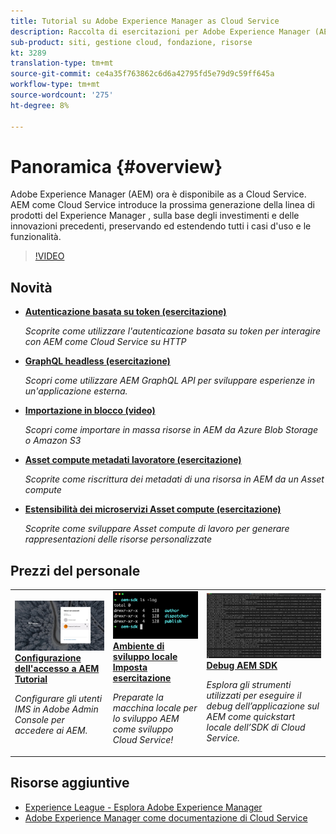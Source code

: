 ```yaml
---
title: Tutorial su Adobe Experience Manager as Cloud Service
description: Raccolta di esercitazioni per Adobe Experience Manager (AEM) come Cloud Service
sub-product: siti, gestione cloud, fondazione, risorse
kt: 3289
translation-type: tm+mt
source-git-commit: ce4a35f763862c6d6a42795fd5e79d9c59ff645a
workflow-type: tm+mt
source-wordcount: '275'
ht-degree: 8%

---
```



# Panoramica {#overview}

Adobe Experience Manager (AEM) ora è disponibile as a Cloud Service. AEM come Cloud Service introduce la prossima generazione della linea di prodotti del Experience Manager , sulla base degli investimenti e delle innovazioni precedenti, preservando ed estendendo tutti i casi d&#39;uso e le funzionalità.

>[!VIDEO](https://video.tv.adobe.com/v/31085/?quality=12&learn=on)

## Novità

* **[Autenticazione basata su token (esercitazione)](https://experienceleague.adobe.com/docs/experience-manager-learn/getting-started-with-aem-headless/authentication/overview.html)**

   *Scoprite come utilizzare l&#39;autenticazione basata su token per interagire con AEM come Cloud Service su HTTP*

* **[GraphQL headless (esercitazione)](https://experienceleague.adobe.com/docs/experience-manager-learn/getting-started-with-aem-headless/graphql/overview.html)**

   *Scopri come utilizzare AEM GraphQL API per sviluppare esperienze in un&#39;applicazione esterna.*

* **[Importazione in blocco (video)](./migration/bulk-import.md)**

   *Scopri come importare in massa risorse in AEM da Azure Blob Storage o  Amazon S3*

* **[Asset compute metadati lavoratore (esercitazione)](./asset-compute/advanced/metadata.md)**

   *Scoprite come riscrittura dei metadati di una risorsa in AEM da un Asset compute*

* **[Estensibilità dei microservizi  Asset compute (esercitazione)](./asset-compute/overview.md)**

   *Scoprite come sviluppare  Asset compute di lavoro per generare rappresentazioni delle risorse personalizzate*

## Prezzi del personale

<table>
   <td>
      <a href="./accessing/overview.md">
      <img alt="Configurazione dell'accesso a AEM come Cloud Service" src="./assets/overview/staff-pick__accessing.png"/>
      </a>
      <div>
         <a href="./accessing/overview.md">
         <strong>Configurazione dell'accesso a AEM Tutorial</strong>
         </a>
      </div>
      <p>
         <em>Configurare gli utenti IMS in Adobe Admin Console per accedere ai AEM.</em>
      <p>
   </td>   
   <td>
      <a href="./local-development-environment/overview.md">
      <img alt="Ambiente di sviluppo locale Imposta esercitazione" src="./assets/overview/staff-pick__local-development-environment-set-up.png"/>
      </a>
      <div>
         <a href="./local-development-environment/overview.md">
         <strong>Ambiente di sviluppo locale Imposta esercitazione</strong>
         </a>
      </div>
      <p>
         <em>Preparate la macchina locale per lo sviluppo AEM come sviluppo Cloud Service!</em>
      <p>
   </td>   
   <td>
      <a href="./debugging/aem-sdk-local-quickstart/overview.md">
      <img alt="Debugging AEM avvio rapido locale dell’SDK" src="./assets/overview/staff-pick__debugging.png"/>
      </a>
      <div>
         <a href="./debugging/aem-sdk-local-quickstart/overview.md">
         <strong>Debug AEM SDK</strong>
         </a>
      </div>
      <p>
         <em>Esplora gli strumenti utilizzati per eseguire il debug dell’applicazione sul AEM come quickstart locale dell’SDK di Cloud Service.</em>
      <p>
   </td>
</table>

## Risorse aggiuntive

* [ Experience League - Esplora Adobe Experience Manager](https://experienceleague.adobe.com/#recommended/solutions/experience-manager)
* [Adobe Experience Manager come documentazione di Cloud Service](https://docs.adobe.com/content/help/en/experience-manager-cloud-service/landing/home.html)
